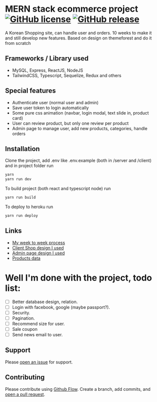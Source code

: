 # MERN stack ecommerce project [![GitHub license](https://img.shields.io/badge/license-MIT-lightgrey.svg)](LICENSE.md) [![GitHub release](https://img.shields.io/github/v/release/minhtamos/mern-ecom)](https://mtoshop.herokuapp.com/)

A Korean Shopping site, can handle user and orders. 10 weeks to make it and still develop new features. Based on design on themeforest and do it from scratch

## Frameworks / Library used

- MySQL, Express, ReactJS, NodeJS
- TailwindCSS, Typescript, Sequelize, Redux and others

## Special features

- Authenticate user (normal user and admin)
- Save user token to login automatically
- Some pure css animation (navbar, login modal, text slide in, product card)
- User can review product, but only one review per product
- Admin page to manage user, add new products, categories, handle orders

## Installation

Clone the project, add .env like .env.example (both in /server and /client) and in project folder run

```sh
yarn
yarn run dev
```

To build project (both react and typescript node) run

```sh
yarn run build
```

To deploy to heroku run

```sh
yarn run deploy
```

## Links

- [My week to week process](READMEs/ProcessByWeeks.md)
- [Client Shop design I used](https://preview.uideck.com/items/shopr-theme/index.html)
- [Admin page design I used](https://preview.themeforest.net/item/material-admin-extended-dark-responsive-template/full_screen_preview/19199417?_ga=2.225058522.1117022391.1583339517-704068843.1583316266)
- [Products data](https://www.kooding.com/)

# Well I'm done with the project, todo list:
- [ ] Better database design, relation.
- [ ] Login with facebook, google (maybe passport?).
- [ ] Security.
- [ ] Pagination.
- [ ] Recommend size for user.
- [ ] Sale coupon
- [ ] Send news email to user.

## Support

Please [open an issue](https://github.com/fraction/readme-boilerplate/issues/new) for support.

## Contributing

Please contribute using [Github Flow](https://guides.github.com/introduction/flow/). Create a branch, add commits, and [open a pull request](https://github.com/fraction/readme-boilerplate/compare/).